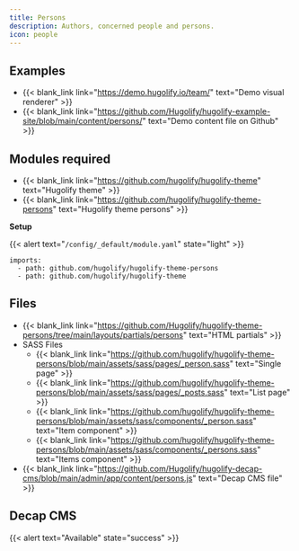 ```yaml
---
title: Persons
description: Authors, concerned people and persons.
icon: people
---
```


## Examples

- {{< blank_link link="https://demo.hugolify.io/team/" text="Demo visual renderer" >}}
- {{< blank_link link="https://github.com/Hugolify/hugolify-example-site/blob/main/content/persons/" text="Demo content file on Github" >}}

## Modules required

- {{< blank_link link="https://github.com/hugolify/hugolify-theme" text="Hugolify theme" >}}
- {{< blank_link link="https://github.com/hugolify/hugolify-theme-persons" text="Hugolify theme persons" >}}

**Setup**

{{< alert text="`/config/_default/module.yaml`" state="light" >}}

```go-html-template
imports:
  - path: github.com/hugolify/hugolify-theme-persons
  - path: github.com/hugolify/hugolify-theme
```

## Files

- {{< blank_link link="https://github.com/Hugolify/hugolify-theme-persons/tree/main/layouts/partials/persons" text="HTML partials" >}}
- SASS Files
  - {{< blank_link link="https://github.com/hugolify/hugolify-theme-persons/blob/main/assets/sass/pages/_person.sass" text="Single page" >}}
  - {{< blank_link link="https://github.com/hugolify/hugolify-theme-persons/blob/main/assets/sass/pages/_posts.sass" text="List page" >}}
  - {{< blank_link link="https://github.com/hugolify/hugolify-theme-persons/blob/main/assets/sass/components/_person.sass" text="Item component" >}}
  - {{< blank_link link="https://github.com/hugolify/hugolify-theme-persons/blob/main/assets/sass/components/_persons.sass" text="Items component" >}}
- {{< blank_link link="https://github.com/Hugolify/hugolify-decap-cms/blob/main/admin/app/content/persons.js" text="Decap CMS file" >}}

## Decap CMS

{{< alert text="Available" state="success" >}}

